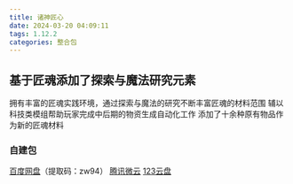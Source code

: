 ```yaml
---
title: 诸神匠心
date: 2024-03-20 04:09:11
tags: 1.12.2
categories: 整合包
---
```


## 基于匠魂添加了探索与魔法研究元素
拥有丰富的匠魂实践环境，通过探索与魔法的研究不断丰富匠魂的材料范围
辅以科技类模组帮助玩家完成中后期的物资生成自动化工作
添加了十余种原有物品作为新的匠魂材料

### 自建包

[百度网盘](https://pan.baidu.com/s/1XQWEAeKLop575NIQEn-CEg?pwd=zw94)（提取码：zw94）
[腾讯微云](https://share.weiyun.com/2lrX4WoU)
[123云盘](https://www.123pan.com/s/3SfXjv-DRzov.html)